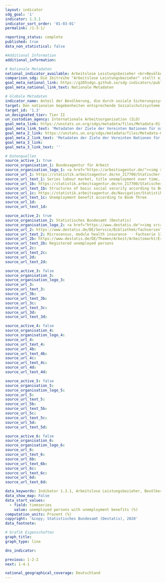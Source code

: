 ```yaml
---
layout: indicator
sdg_goal: '1'
indicator: 1.3.1
indicator_sort_order: '01-03-01'
permalink: /1-3-1/

reporting_status: complete
published: true
data_non_statistical: false

#Additional Information
additional_information: 

# Nationale Metadaten
national_indicator_available: Arbeitslose Leistungsbezieher <br>Bevölkerung mit Krankenversicherungsschutz
comparison_sdg: Die Zeitreihe "Arbeitslose Leistungsbezieher" stellt einen zusätzlichen Indikator dar und entspricht nicht der internationalen Metadatenbeschreibung. Die Zeitreihe "Bevölkerung mit Krankenversicherungsschutz" stellt einen zusätzlichen Indikator dar
goal_meta_national_link: https://g205sdgs.github.io/sdg-indicators/public/MetaDe/1.3.1.pdf
goal_meta_national_link_text: Nationale Metadaten

# Globale Metadaten
indicator_name: Anteil der Bevölkerung, die durch soziale Sicherungssysteme abgesichert ist, nach Geschlecht, untergliedert nach Kindern, Arbeitslosen, älteren Personen, Menschen mit Behinderungen, Schwangeren, Neugeborenen, Opfern von Arbeitsunfällen sowie Armen und Schwachen
target: Den nationalen Gegebenheiten entsprechende Sozialschutzsysteme und -maßnahmen für alle umsetzen, einschließlich eines Basisschutzes, und bis 2030 eine breite Versorgung der Armen und Schwachen erreichen
target_id: '1.3'
un_designated_tier: Tier II
un_custodian_agency: Internationale Arbeitsorganisation (ILO)
goal_meta_link: https://unstats.un.org/sdgs/metadata/files/Metadata-01-03-01a.pdf
goal_meta_link_text: 'Metadaten der Ziele der Vereinten Nationen für nachhaltige Entwicklung (Custodian Agency: International Labour Organization (ILO))'
goal_meta_2_link: https://unstats.un.org/sdgs/metadata/files/Metadata-01-03-01b.pdf
goal_meta_2_link_text: 'Metadaten der Ziele der Vereinten Nationen für nachhaltige Entwicklung (Custodian Agency: World Bank (WB))'
goal_meta_3_link: 
goal_meta_3_link_text: ''

# Datenquellen
source_active_1: true
source_organisation_1: Bundesagentur für Arbeit
source_organisation_logo_1: <a href="https://arbeitsagentur.de/"><img src="https://g205sdgs.github.io/sdg-indicators/public/logos/ba.png" alt="Logo ba" /></a>
source_url_1: https://statistik.arbeitsagentur.de/nn_217700/Statischer-Content/Rubriken/Arbeitslose-und-gemeldetes-Stellenangebot/Arbeitslose/Arbeitslosigkeit-in-Deutschland-seit-1950-Monats-Jahreszahlen.html
source_url_text_1: Series labour market, title unemployment over time, table 2.6.1
source_url_1b: https://statistik.arbeitsagentur.de/nn_217700/Statischer-Content/Rubriken/Grundsicherung-fuer-Arbeitsuchende-SGBII/Ueberblick/Zeitreihe-zu-Strukturen-der-Bedarfsgemeinschaften-Leistungsempfaenger.html
source_url_text_1b: Structures of basic social security according to Book Two
source_url_1c: https://statistik.arbeitsagentur.de/Navigation/Statistik/Statistik-nach-Themen/Lohnersatzleistungen-SGBIII/Arbeitslosengeld/Arbeitslosengeld-Nav.html
source_url_text_1c: Unemployment benefit according to Book Three
source_url_1d: 
source_url_text_1d: 

source_active_2: true
source_organisation_2: Statistisches Bundesamt (Destatis)
source_organisation_logo_2: <a href="https://www.destatis.de"><img src="https://g205sdgs.github.io/sdg-indicators/public/logos/destatis.png" alt="Logo destatis" /></a>
source_url_2: https://www.destatis.de/DE/Service/Bibliothek/fachserienliste-artikel.html
source_url_text_2: Microcensus, module health insurance  - Fachserie 13, Reihe 1.1
source_url_2b: https://www.destatis.de/DE/Themen/Arbeit/Arbeitsmarkt/Erwerbslosigkeit/_inhalt.html
source_url_text_2b: Registered unemployed persons
source_url_2c: 
source_url_text_2c: 
source_url_2d: 
source_url_text_2d: 

source_active_3: false
source_organisation_3: 
source_organisation_logo_3: 
source_url_3: 
source_url_text_3: 
source_url_3b: 
source_url_text_3b: 
source_url_3c: 
source_url_text_3c: 
source_url_3d: 
source_url_text_3d: 

source_active_4: false
source_organisation_4: 
source_organisation_logo_4: 
source_url_4: 
source_url_text_4: 
source_url_4b: 
source_url_text_4b: 
source_url_4c: 
source_url_text_4c: 
source_url_4d: 
source_url_text_4d: 

source_active_5: false
source_organisation_5: 
source_organisation_logo_5: 
source_url_5: 
source_url_text_5: 
source_url_5b: 
source_url_text_5b: 
source_url_5c: 
source_url_text_5c: 
source_url_5d: 
source_url_text_5d: 

source_active_6: false
source_organisation_6: 
source_organisation_logo_6: 
source_url_6: 
source_url_text_6: 
source_url_6b: 
source_url_text_6b: 
source_url_6c: 
source_url_text_6c: 
source_url_6d: 
source_url_text_6d: 

data_keywords: Indikator 1.3.1, Arbeitslose Leistungsbezieher, Bevölkerung mit Krankenversicherungsschutz
data_show_map: False
data_start_values: 
  - field: timeseries
    value: unemployed persons with unemployment benefits (%)
computation_units: Prozent (%)
copyright: '&copy; Statistisches Bundesamt (Destatis), 2020'
data_footnote: 

# Grafik Eigenschaften
graph_title: 
graph_type: line

dns_indicator: 

previous: 1-2-2
next: 1-4-1

national_geographical_coverage: Deutschland
---
```


